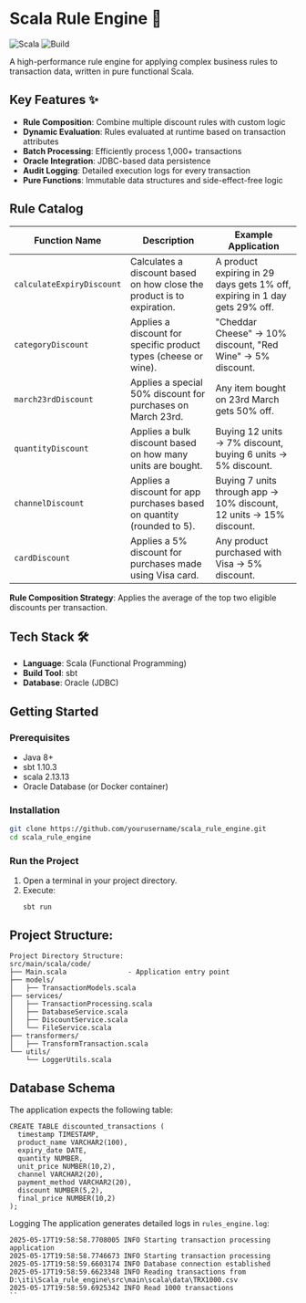 # Scala Rule Engine 🚀

![Scala](https://img.shields.io/badge/Scala-2.13.x-DC322F?logo=scala&logoColor=white)
![Build](https://img.shields.io/badge/Build-sbt-green.svg)

A high-performance rule engine for applying complex business rules to transaction data, written in pure functional Scala.

## Key Features ✨

- **Rule Composition**: Combine multiple discount rules with custom logic
- **Dynamic Evaluation**: Rules evaluated at runtime based on transaction attributes
- **Batch Processing**: Efficiently process 1,000+ transactions
- **Oracle Integration**: JDBC-based data persistence
- **Audit Logging**: Detailed execution logs for every transaction
- **Pure Functions**: Immutable data structures and side-effect-free logic

## Rule Catalog

| Function Name            | Description                                                                 | Example Application                                                             |
|--------------------------|-----------------------------------------------------------------------------|----------------------------------------------------------------------------------|
| `calculateExpiryDiscount`| Calculates a discount based on how close the product is to expiration.     | A product expiring in 29 days gets 1% off, expiring in 1 day gets 29% off.      |
| `categoryDiscount`       | Applies a discount for specific product types (cheese or wine).             | "Cheddar Cheese" → 10% discount, "Red Wine" → 5% discount.                      |
| `march23rdDiscount`      | Applies a special 50% discount for purchases on March 23rd.                 | Any item bought on 23rd March gets 50% off.                                     |
| `quantityDiscount`       | Applies a bulk discount based on how many units are bought.                 | Buying 12 units → 7% discount, buying 6 units → 5% discount.                    |
| `channelDiscount`        | Applies a discount for app purchases based on quantity (rounded to 5).     | Buying 7 units through app → 10% discount, 12 units → 15% discount.             |
| `cardDiscount`           | Applies a 5% discount for purchases made using Visa card.                   | Any product purchased with Visa → 5% discount.                                  |

**Rule Composition Strategy**: 
Applies the average of the top two eligible discounts per transaction.

## Tech Stack 🛠️

- **Language**: Scala (Functional Programming)
- **Build Tool**: sbt
- **Database**: Oracle (JDBC)

## Getting Started

### Prerequisites

- Java 8+
- sbt 1.10.3
- scala 2.13.13
- Oracle Database (or Docker container)

### Installation

```bash
git clone https://github.com/yourusername/scala_rule_engine.git
cd scala_rule_engine
```

### Run the Project
1. Open a terminal in your project directory.  
2. Execute:  
   ```
   sbt run
   ```




## Project Structure: 
```
Project Directory Structure:
src/main/scala/code/
├── Main.scala               - Application entry point
├── models/
│   ├── TransactionModels.scala  
├── services/
│   ├── TransactionProcessing.scala 
│   ├── DatabaseService.scala    
│   ├── DiscountService.scala    
│   └── FileService.scala        
├── transformers/              
│   ├── TransformTransaction.scala  
└── utils/
    └── LoggerUtils.scala    
```

## Database Schema
The application expects the following table:

```
CREATE TABLE discounted_transactions (
  timestamp TIMESTAMP,
  product_name VARCHAR2(100),
  expiry_date DATE,
  quantity NUMBER,
  unit_price NUMBER(10,2),
  channel VARCHAR2(20),
  payment_method VARCHAR2(20),
  discount NUMBER(5,2),
  final_price NUMBER(10,2)
);
```

Logging
The application generates detailed logs in `rules_engine.log`:
```
2025-05-17T19:58:58.7708005 INFO Starting transaction processing application
2025-05-17T19:58:58.7746673 INFO Starting transaction processing
2025-05-17T19:58:59.6603174 INFO Database connection established
2025-05-17T19:58:59.6623348 INFO Reading transactions from D:\iti\Scala_rule_engine\src\main\scala\data\TRX1000.csv
2025-05-17T19:58:59.6925342 INFO Read 1000 transactions
``
